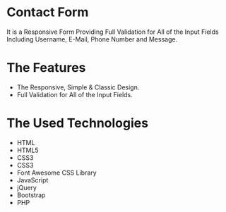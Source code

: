 # Contact Form
It is a Responsive Form Providing Full Validation for All of the Input Fields Including Username, E-Mail,
Phone Number and Message.

# The Features
* The Responsive, Simple & Classic Design.
* Full Validation for All of the Input Fields.

# The Used Technologies
* HTML
* HTML5
* CSS3
* CSS3
* Font Awesome CSS Library
* JavaScript
* jQuery
* Bootstrap
* PHP

